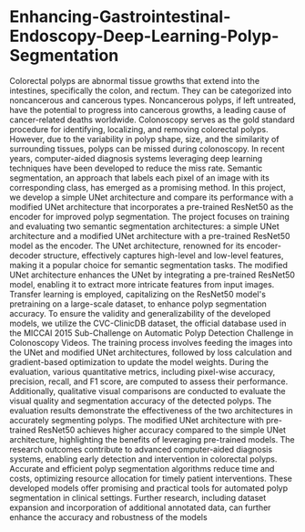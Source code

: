 # Enhancing-Gastrointestinal-Endoscopy-Deep-Learning-Polyp-Segmentation


Colorectal polyps are abnormal tissue growths that extend into the intestines, specifically the colon, and rectum. They can be categorized into noncancerous and cancerous types. Noncancerous polyps, if left untreated, have the potential to progress into cancerous growths, a leading cause of cancer-related deaths worldwide. Colonoscopy serves as the gold standard procedure for identifying, localizing, and removing colorectal polyps. However, due to the variability in polyp shape, size, and the similarity of surrounding tissues, polyps can be missed during colonoscopy. In recent years, computer-aided diagnosis systems leveraging deep learning techniques have been developed to reduce the miss rate. Semantic segmentation, an approach that labels each pixel of an image with its corresponding class, has emerged as a promising method. In this project, we develop a simple UNet architecture and compare its performance with a modified UNet architecture that incorporates a pre-trained ResNet50 as the encoder for improved polyp segmentation. The project focuses on training and evaluating two semantic segmentation architectures: a simple UNet architecture and a modified UNet architecture with a pre-trained ResNet50 model as the encoder. The UNet architecture, renowned for its encoder-decoder structure, effectively captures high-level and low-level features, making it a popular choice for semantic segmentation tasks. The modified UNet architecture enhances the UNet by integrating a pre-trained ResNet50 model, enabling it to extract more intricate features from input images. Transfer learning is employed, capitalizing on the ResNet50 model's pretraining on a large-scale dataset, to enhance polyp segmentation accuracy. To ensure the validity and generalizability of the developed models, we utilize the CVC-ClinicDB dataset, the official database used in the MICCAI 2015 Sub-Challenge on Automatic Polyp Detection Challenge in Colonoscopy Videos. The training process involves feeding the images into the UNet and modified UNet architectures, followed by loss calculation and gradient-based optimization to update the model weights. During the evaluation, various quantitative metrics, including pixel-wise accuracy, precision, recall, and F1 score, are computed to assess their performance. Additionally, qualitative visual comparisons are conducted to evaluate the visual quality and segmentation accuracy of the detected polyps. The evaluation results demonstrate the effectiveness of the two architectures in accurately segmenting polyps. The modified UNet architecture with pre-trained ResNet50 achieves higher accuracy compared to the simple UNet architecture, highlighting the benefits of leveraging pre-trained models. The research outcomes contribute to advanced computer-aided diagnosis systems, enabling early detection and intervention in colorectal polyps. Accurate and efficient polyp segmentation algorithms reduce time and costs, optimizing resource allocation for timely patient interventions. These developed models offer promising and practical tools for automated polyp segmentation in clinical settings. Further research, including dataset expansion and incorporation of additional annotated data, can further enhance the accuracy and robustness of the models
